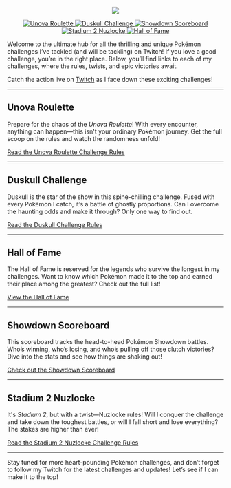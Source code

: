 <p align="center"><img src="https://i.imgur.com/12ofd2X.png"></p>

<p align="center">
  <a href="https://github.com/EmeraldVoid/pokemon-challenges/blob/main/Unova-Roulette.md">
    <img src="https://img.shields.io/badge/Unova_Roulette-FF6F00?logo=collaboraonline&logoColor=ffffff" alt="Unova Roulette" />
  </a>
  <a href="https://github.com/EmeraldVoid/pokemon-challenges/blob/main/duskull%20challenge.md">
    <img src="https://img.shields.io/badge/Duskull_Challenge-6A4C9C?logo=collaboraonline&logoColor=ffffff" alt="Duskull Challenge" />
  </a>
  <a href="https://github.com/EmeraldVoid/pokemon-challenges/blob/main/scoreboard.md">
    <img src="https://img.shields.io/badge/Showdown_Scoreboard-D32F2F?logo=collaboraonline&logoColor=ffffff" alt="Showdown Scoreboard" />
  </a>
  <a href="https://github.com/EmeraldVoid/pokemon-challenges/blob/main/stadium%202%20nuzlocke.md">
    <img src="https://img.shields.io/badge/Stadium_2_Nuzlocke-1976D2?logo=collaboraonline&logoColor=ffffff" alt="Stadium 2 Nuzlocke" />
  </a>
  <a href="https://github.com/EmeraldVoid/pokemon-challenges/blob/main/hall%20of%20fame.md">
    <img src="https://img.shields.io/badge/Hall_of_Fame-FFD700?logo=collaboraonline&logoColor=ffffff" alt="Hall of Fame" />
  </a>
</p>

Welcome to the ultimate hub for all the thrilling and unique Pokémon challenges I’ve tackled (and will be tackling) on Twitch! If you love a good challenge, you’re in the right place. Below, you’ll find links to each of my challenges, where the rules, twists, and epic victories await.

Catch the action live on [Twitch](https://www.twitch.tv/emerald_void) as I face down these exciting challenges!

---

## **Unova Roulette**
Prepare for the chaos of the *Unova Roulette*! With every encounter, anything can happen—this isn't your ordinary Pokémon journey. Get the full scoop on the rules and watch the randomness unfold!

[Read the Unova Roulette Challenge Rules](https://github.com/EmeraldVoid/pokemon-challenges/blob/main/Unova-Roulette.md)

---

## **Duskull Challenge**
Duskull is the star of the show in this spine-chilling challenge. Fused with every Pokémon I catch, it’s a battle of ghostly proportions. Can I overcome the haunting odds and make it through? Only one way to find out.

[Read the Duskull Challenge Rules](https://github.com/EmeraldVoid/pokemon-challenges/blob/main/duskull%20challenge.md)

---

## **Hall of Fame**
The Hall of Fame is reserved for the legends who survive the longest in my challenges. Want to know which Pokémon made it to the top and earned their place among the greatest? Check out the full list!

[View the Hall of Fame](https://github.com/EmeraldVoid/pokemon-challenges/blob/main/hall%20of%20fame.md)

---

## **Showdown Scoreboard**
This scoreboard tracks the head-to-head Pokémon Showdown battles. Who’s winning, who’s losing, and who’s pulling off those clutch victories? Dive into the stats and see how things are shaking out!

[Check out the Showdown Scoreboard](https://github.com/EmeraldVoid/pokemon-challenges/blob/main/scoreboard.md)

---

## **Stadium 2 Nuzlocke**
It's *Stadium 2*, but with a twist—Nuzlocke rules! Will I conquer the challenge and take down the toughest battles, or will I fall short and lose everything? The stakes are higher than ever!

[Read the Stadium 2 Nuzlocke Challenge Rules](https://github.com/EmeraldVoid/pokemon-challenges/blob/main/stadium%202%20nuzlocke.md)

---

Stay tuned for more heart-pounding Pokémon challenges, and don’t forget to follow my Twitch for the latest challenges and updates! Let’s see if I can make it to the top!
